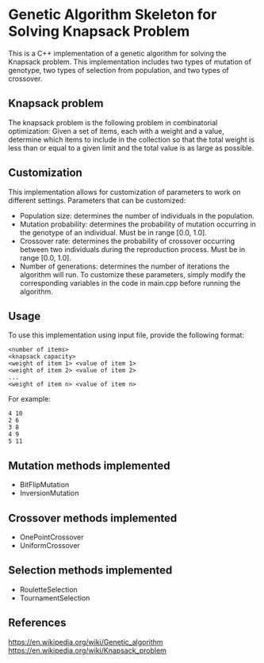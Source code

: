 # Genetic Algorithm Skeleton for Solving Knapsack Problem

This is a C++ implementation of a genetic algorithm for solving the Knapsack problem. This implementation includes two types of mutation of genotype, two types of selection from population, and two types of crossover.

## Knapsack problem

The knapsack problem is the following problem in combinatorial optimization:
Given a set of items, each with a weight and a value, determine which items to include in the collection so that the total weight is less than or equal to a given limit and the total value is as large as possible.

## Customization

This implementation allows for customization of parameters to work on different settings. Parameters that can be customized:

* Population size: determines the number of individuals in the population. <br />
* Mutation probability: determines the probability of mutation occurring in the genotype of an individual. Must be in range [0.0, 1.0]. <br />
* Crossover rate: determines the probability of crossover occurring between two individuals during the reproduction process. Must be in range [0.0, 1.0]. <br />
* Number of generations: determines the number of iterations the algorithm will run.
To customize these parameters, simply modify the corresponding variables in the code in main.cpp before running the algorithm.

## Usage

To use this implementation using input file, provide the following format:
```
<number of items>
<knapsack capacity>
<weight of item 1> <value of item 1>
<weight of item 2> <value of item 2>
...
<weight of item n> <value of item n>
```

For example:
```
4 10
2 6
3 8
4 9
5 11
```

## Mutation methods implemented

* BitFlipMutation
* InversionMutation

## Crossover methods implemented

* OnePointCrossover
* UniformCrossover

## Selection methods implemented

* RouletteSelection
* TournamentSelection

## References
https://en.wikipedia.org/wiki/Genetic_algorithm <br />
https://en.wikipedia.org/wiki/Knapsack_problem
